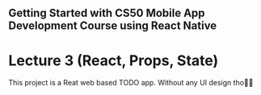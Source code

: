 ## Getting Started with CS50 Mobile App Development Course using React Native

# Lecture 3 (React, Props, State)
This project is a Reat web based TODO app.
Without any UI design tho🏃‍♂️
